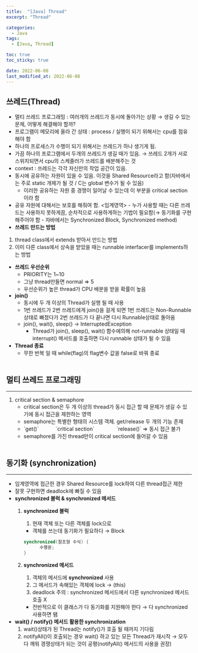 ```yaml
---
title:  "[Java] Thread" 
excerpt: "Thread"

categories:
  - Java
tags:
  - [Java, Thread]

toc: true
toc_sticky: true

date: 2022-06-08
last_modified_at: 2022-06-08
---
```


## 쓰레드(Thread)


-   멀티 쓰레드 프로그래밍 : 여러개의 쓰레드가 동시에 돌아가는 상황 → 생길 수 있는 문제, 어떻게 해결해야 할까?
-   프로그램이 메모리에 올라 간 상태 : process / 실행이 되기 위해서는 cpu를 점유해야 함
-   하나의 프로세스가 수행이 되기 위해서는 쓰레드가 하나 생기게 됨.
-   가끔 하나의 프로그램에서 두개의 쓰레드가 생길 때가 있음. → 쓰레드 2개가 서로 스위치되면서 cpu의 스케줄러가 쓰레드를 배분해주는 것
-   context : 쓰레드는 각각 자신만의 작업 공간이 있음.
-   동시에 공유하는 자원이 있을 수 있음. 이것을 Shared Resource라고 함(자바에서는 주로 static 개체가 될 것 / C는 global 변수가 될 수 있음)
    -   이러한 공유하는 자원 중 경쟁이 일어날 수 있는데 이 부분을 critical section이라 함
-   공유 자원에 대해서는 보호를 해줘여 함. <임계영역> - 누가 사용할 때는 다른 쓰레드는 사용하지 못하게끔, 순차적으로 사용하게하는 기법이 필요함(→ 동기화를 구현해주어야 함 - 자바에서는 Synchronized Block, Synchronized method)
-   **쓰레드 만드는 방법**

1.  thread class에서 extends 받아서 만드는 방법
2.  이미 다른 class에서 상속을 받았을 때는 runnable interfacer를 implements하는 방법

-   **쓰레드 우선순위**
    -   PRIORITY는 1~10
    -   그냥 thread만들면 normal ⇒ 5
    -   우선순위가 높은 thread가 CPU 배분을 받을 확률이 높음
-   **join()**
    -   동시에 두 개 이상의 Thread가 실행 될 때 사용
    -   1번 쓰레드가 2번 쓰레드에게 join()을 걸게 되면 1번 쓰레드는 Non-Runnable상태로 빠졌다가 2번 쓰레드가 다 끝나면 다시 Runnable상태로 돌아옴
    -   join(), wait(), sleep() → InterruptedException
        -   Thread가 join(), sleep(), wait() 함수에의해 not-runnable 상태일 때 interrupt() 메서드를 호출하면 다시 runnable 상태가 될 수 있음
-   **Thread 종료**
    -   무한 반복 일 때 while(flag)의 flag변수 값을 false로 바꿔 종료
<br><br>

## 멀티 쓰레드 프로그래밍

---

1.  critical section & semaphore
    -   critical section은 두 개 이상의 thread가 동시 접근 할 때 문제가 생길 수 있기에 동시 접근을 제한하는 영역
    -   semaphore는 특별한 형태의 시스템 객체. get/release 두 개의 기능 존재
    -   \`get()\` 　　　\`critical section\`　　　　 \`release()\` ⇒ 동시 접근 불가
    -   semaphore를 가진 thread만이 critical section에 들어갈 수 있음
<br><br>

## 동기화 (synchronization)

---

-   임계영역에 접근한 경우 Shared Resource를 lock하여 다른 thread접근 제한
-   잘못 구현하면 deadlock에 빠질 수 있음
-   **synchronized 블럭 & synchronized 메서드**
    1.  **synchronized 블럭**
        
        1.  현재 객체 또는 다른 객체를 lock으로
        
        -   객체를 쓰는데 동기화가 필요하다 → Block
        
        ```java
        synchronized(참조형 수식) {
              수행문;
        }
        ```
        
    2.  **synchronized 메서드**
        
        1.  객체의 메서드에 **synchronized** 사용
        2.  그 메서드가 속해있는 객체에 lock → (this)
        3.  deadlock 주의 : synchronized 메서드에서 다른 synchronized 메서드호출 X
        
        -   전반적으로 이 클래스가 다 동기화를 지원해야 한다 → 다 synchronized 사용하면 됌
-   **wait() / notify() 메서드 활용한 synchronization**
    1.  wait()상태가 된 Thread는 notify()가 호출 될 때까지 기다림
    2.  notifyAll()이 호출되는 경우 wait() 하고 있는 모든 Thread가 재시작 → 모두다 깨워 경쟁상태가 되는 것이 공평(notifyAll() 메서드의 사용을 권장)